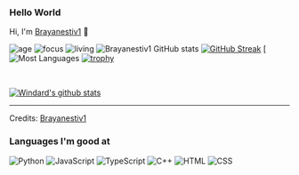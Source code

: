 
### Hello World
Hi, I'm [Brayanestiv1](https://Brayanestiv1.com) 👋

![age](https://img.shields.io/badge/age-24-blue)
![focus](https://img.shields.io/badge/focus-backend-brightgreen)
![living](https://img.shields.io/badge/living-shanghai-3c9)
![Brayanestiv1 GitHub stats](https://github-readme-stats.vercel.app/api?username=Brayanestiv1&show_icons=true&theme=radical) 
[![GitHub Streak](https://github-readme-streak-stats.herokuapp.com/?user=Brayanestiv1&theme=radical)](https://git.io/streak-stats) 
[![Most Languages](https://github-readme-stats.anuraghazra1.vercel.app/api/top-langs/?username=Brayanestiv1&theme=dark&hide_border=true&no-bg=true&no-frame=true&langs_count=10)
[![trophy](https://github-profile-trophy.vercel.app/?username=Brayanestiv1)](https://github.com/ryo-ma/github-profile-trophy)

<br />

[![Windard's github stats](https://github-readme-stats.vercel.app/api?username=Brayanestiv1&show_icons=true)](https://github.com/Brayanestiv1)

----

Credits: [Brayanestiv1](https://github.com/Brayanestiv1)




### Languages I'm good at


![Python](https://img.shields.io/badge/Python-14354C?style=for-the-badge&logo=python&logoColor=white)
![JavaScript](https://img.shields.io/badge/JavaScript-323330?style=for-the-badge&logo=javascript&logoColor=F7DF1E)
![TypeScript](https://img.shields.io/badge/TypeScript-007ACC?style=for-the-badge&logo=typescript&logoColor=white)
![C++](https://img.shields.io/badge/C%2B%2B-00599C?style=for-the-badge&logo=c%2B%2B&logoColor=white)
![HTML](https://img.shields.io/badge/HTML-239120?style=for-the-badge&logo=html5&logoColor=white)
![CSS](https://img.shields.io/badge/CSS-239120?&style=for-the-badge&logo=css3&logoColor=white)


